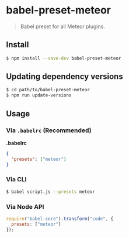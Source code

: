 # babel-preset-meteor

> Babel preset for all Meteor plugins.

## Install

```sh
$ npm install --save-dev babel-preset-meteor
```

## Updating dependency versions

```sh
$ cd path/to/babel-preset-meteor
$ npm run update-versions
```

## Usage

### Via `.babelrc` (Recommended)

**.babelrc**

```json
{
  "presets": ["meteor"]
}
```

### Via CLI

```sh
$ babel script.js --presets meteor 
```

### Via Node API

```javascript
require("babel-core").transform("code", {
  presets: ["meteor"]
});
```
